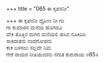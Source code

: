 +++
title = "065 ಈ ಕೃಪನನೀ"

+++
ಈ ಕೃಪನನೀ ದ್ರೋಣ ನೀ ಗಂ   
ಗಾ ಕುಮಾರನ ಮನೆಯ ಹೊಗದವಿ   
ವೇಕಿ ತೊತ್ತಿನ ಮಗನ ಮನೆಯಲಿ ಹಸಿವ ನೂಕಿದಿರಿ   
ಸಾಕಿದಾತನು ನಂದಗೋಪನು   
ಕಾಕ ಬಳಸಲು ಸಲ್ಲದೇ ನಿಮ  
ಗೇಕೆ ರಾಯರ ನೀತಿಯೆಂದನು ನಗುತ ಕುರುರಾಯ    ॥65॥